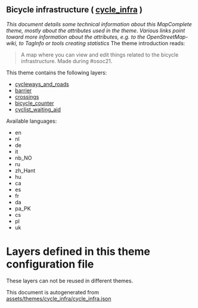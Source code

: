 [//]: # (WARNING: this file is automatically generated. Please find the sources at the bottom and edit those sources)

## Bicycle infrastructure ( [cycle_infra](https://mapcomplete.org/cycle_infra) )
_This document details some technical information about this MapComplete theme, mostly about the attributes used in the theme. Various links point toward more information about the attributes, e.g. to the OpenStreetMap-wiki, to TagInfo or tools creating statistics_
The theme introduction reads:

> A map where you can view and edit things related to the bicycle infrastructure. Made during #osoc21.

This theme contains the following layers:

 - [cycleways_and_roads](../Layers/cycleways_and_roads.md)
 - [barrier](../Layers/barrier.md)
 - [crossings](../Layers/crossings.md)
 - [bicycle_counter](../Layers/bicycle_counter.md)
 - [cyclist_waiting_aid](../Layers/cyclist_waiting_aid.md)

Available languages:

 - en
 - nl
 - de
 - it
 - nb_NO
 - ru
 - zh_Hant
 - hu
 - ca
 - es
 - fr
 - da
 - pa_PK
 - cs
 - pl
 - uk

# Layers defined in this theme configuration file
These layers can not be reused in different themes.


This document is autogenerated from [assets/themes/cycle_infra/cycle_infra.json](https://github.com/pietervdvn/MapComplete/blob/develop/assets/themes/cycle_infra/cycle_infra.json)
